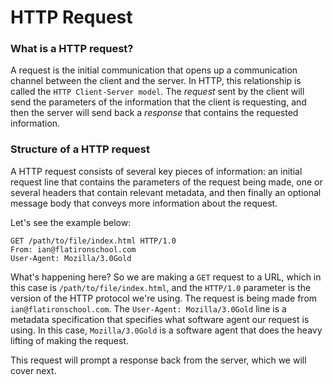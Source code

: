 # HTTP Request

### What is a HTTP request?

A request is the initial communication that opens up a communication channel between the client and the server. In HTTP, this relationship is called the `HTTP Client-Server model`. The *request* sent by the client will send the parameters of the information that the client is requesting, and then the server will send back a *response* that contains the requested information.

### Structure of a HTTP request

A HTTP request consists of several key pieces of information: an initial request line that contains the parameters of the request being made, one or several headers that contain relevant metadata, and then finally an optional message body that conveys more information about the request.

Let's see the example below:

```
GET /path/to/file/index.html HTTP/1.0
From: ian@flatironschool.com
User-Agent: Mozilla/3.0Gold
```

What's happening here? So we are making a `GET` request to a URL, which in this case is `/path/to/file/index.html`, and the `HTTP/1.0` parameter is the version of the HTTP protocol we're using. The request is being made from `ian@flatironschool.com`. The `User-Agent: Mozilla/3.0Gold` line is a metadata specification that specifies what software agent our request is using. In this case, `Mozilla/3.0Gold` is a software agent that does the heavy lifting of making the request.

This request will prompt a response back from the server, which we will cover next.
